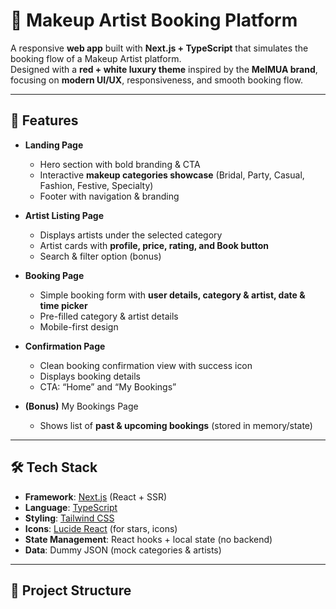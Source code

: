 # 💄 Makeup Artist Booking Platform  

A responsive **web app** built with **Next.js + TypeScript** that simulates the booking flow of a Makeup Artist platform.  
Designed with a **red + white luxury theme** inspired by the **MelMUA brand**, focusing on **modern UI/UX**, responsiveness, and smooth booking flow.  

---

## 🚀 Features  

- **Landing Page**  
  - Hero section with bold branding & CTA  
  - Interactive **makeup categories showcase** (Bridal, Party, Casual, Fashion, Festive, Specialty)  
  - Footer with navigation & branding  

- **Artist Listing Page**  
  - Displays artists under the selected category  
  - Artist cards with **profile, price, rating, and Book button**  
  - Search & filter option (bonus)  

- **Booking Page**  
  - Simple booking form with **user details, category & artist, date & time picker**  
  - Pre-filled category & artist details  
  - Mobile-first design  

- **Confirmation Page**  
  - Clean booking confirmation view with success icon  
  - Displays booking details  
  - CTA: “Home” and “My Bookings”  

- **(Bonus)** My Bookings Page  
  - Shows list of **past & upcoming bookings** (stored in memory/state)  

---

## 🛠️ Tech Stack  

- **Framework**: [Next.js](https://nextjs.org/) (React + SSR)  
- **Language**: [TypeScript](https://www.typescriptlang.org/)  
- **Styling**: [Tailwind CSS](https://tailwindcss.com/)  
- **Icons**: [Lucide React](https://lucide.dev/) (for stars, icons)  
- **State Management**: React hooks + local state (no backend)  
- **Data**: Dummy JSON (mock categories & artists)  

---

## 📂 Project Structure  

